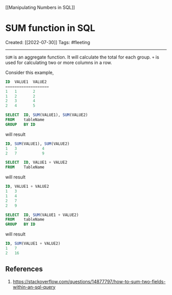 [[Manipulating Numbers in SQL]]

# SUM function in SQL
Created:  [[2022-07-30]]
Tags: #fleeting 

---
`SUM` is an aggregate function. It will calculate the total for each group. `+` is used for calculating two or more columns in a row.

Consider this example,

```sql
ID  VALUE1  VALUE2
===================
1   1       2
1   2       2
2   3       4
2   4       5
```

```sql
SELECT  ID, SUM(VALUE1), SUM(VALUE2)
FROM    tableName
GROUP   BY ID
```

will result

```sql
ID, SUM(VALUE1), SUM(VALUE2)
1   3           4
2   7           9
```

```sql
SELECT  ID, VALUE1 + VALUE2
FROM    TableName
```

will result

```sql
ID, VALUE1 + VALUE2
1   3
1   4
2   7
2   9
```

```sql
SELECT  ID, SUM(VALUE1 + VALUE2)
FROM    tableName
GROUP   BY ID
```

will result

```sql
ID, SUM(VALUE1 + VALUE2)
1   7
2   16
```












## References
1. https://stackoverflow.com/questions/14877797/how-to-sum-two-fields-within-an-sql-query